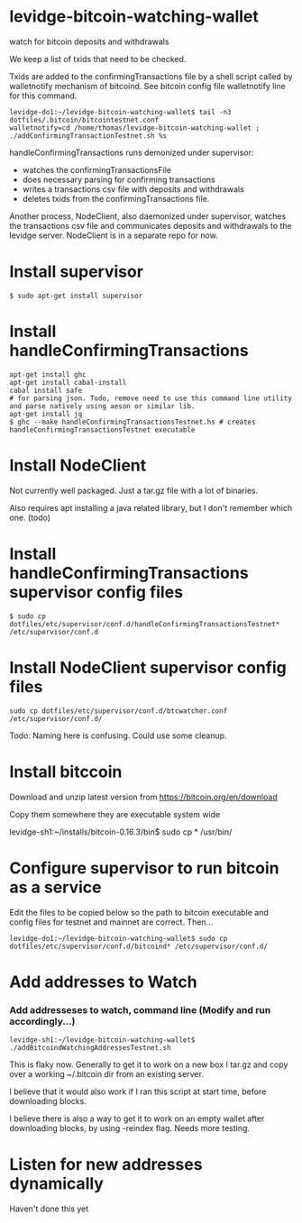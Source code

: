 # levidge-bitcoin-watching-wallet
watch for bitcoin deposits and withdrawals

We keep a list of txids that need to be checked. 

Txids are added to the confirmingTransactions file by a shell script called by walletnotify mechanism of bitcoind.
See bitcoin config file walletnotify line for this command.

	levidge-do1:~/levidge-bitcoin-watching-wallet$ tail -n3 dotfiles/.bitcoin/bitcointestnet.conf 
	walletnotify=cd /home/thomas/levidge-bitcoin-watching-wallet ; ./addConfirmingTransactionTestnet.sh %s

handleConfirmingTransactions runs demonized under supervisor:
* watches the confirmingTransactionsFile
* does necessary parsing for confirming transactions
* writes a transactions csv file with deposits and withdrawals 
* deletes txids from the confirmingTransactions file.

Another process, NodeClient, also daemonized under supervisor, watches the transactions csv file and communicates deposits and withdrawals to the levidge server.
NodeClient is in a separate repo for now.

# Install supervisor

	$ sudo apt-get install supervisor

# Install handleConfirmingTransactions 

	apt-get install ghc
	apt-get install cabal-install
	cabal install safe 
	# for parsing json. Todo, remove need to use this command line utility and parse natively using aeson or similar lib.
	apt-get install jq 
	$ ghc --make handleConfirmingTransactionsTestnet.hs # creates handleConfirmingTransactionsTestnet executable

# Install NodeClient

Not currently well packaged. Just a tar.gz file with a lot of binaries. 

Also requires apt installing a java related library, but I don't remember which one. (todo)

# Install handleConfirmingTransactions supervisor config files 

	$ sudo cp dotfiles/etc/supervisor/conf.d/handleConfirmingTransactionsTestnet* /etc/supervisor/conf.d

# Install NodeClient supervisor config files 

	sudo cp dotfiles/etc/supervisor/conf.d/btcwatcher.conf /etc/supervisor/conf.d/

Todo: Naming here is confusing. Could use some cleanup. 

# Install bitccoin

Download and unzip latest version from https://bitcoin.org/en/download

Copy them somewhere they are executable system wide

levidge-sh1:~/installs/bitcoin-0.16.3/bin$ sudo cp * /usr/bin/
	
# Configure supervisor to run bitcoin as a service

Edit the files to be copied below so the path to bitcoin executable and config files for testnet and mainnet are correct. Then...


	levidge-do1:~/levidge-bitcoin-watching-wallet$ sudo cp dotfiles/etc/supervisor/conf.d/bitcoind* /etc/supervisor/conf.d/

# Add addresses to Watch

### Add addresseses to watch, command line (Modify and run accordingly...)
	levidge-sh1:~/levidge-bitcoin-watching-wallet$ ./addBitcoindWatchingAddressesTestnet.sh 

This is flaky now. Generally to get it to work on a new box I tar.gz and copy over a working ~/.bitcoin dir from an existing server.

I believe that it would also work if I ran this script at start time, before downloading blocks. 

I believe there is also a way to get it to work on an empty wallet after downloading blocks, by using -reindex flag. 
Needs more testing.

# Listen for new addresses dynamically

Haven't done this yet


	
	

